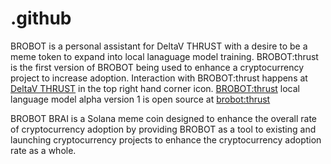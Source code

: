 # .github
BROBOT is a personal assistant for DeltaV THRUST with a desire to be a meme token to expand into local lanaguage model training. BROBOT:thrust is the first version of BROBOT being used to enhance a cryptocurrency project to increase adoption. Interaction with BROBOT:thrust happens at <a href="https://deltavthrust.com">DeltaV THRUST</a> in the top right hand corner icon. <a href="https://ollamahub.com/m/codephreak/brobot:thrust">BROBOT:thrust</a> local language model alpha version 1 is open source at <a href="https://ollamahub.com/m/codephreak/brobot:thrust">brobot:thrust</a><br />

BROBOT BRAI is a Solana meme coin designed to enhance the overall rate of cryptocurrency adoption by providing BROBOT as a tool to existing and launching cryptocurrency projects to enhance the cryptocurrency adoption rate as a whole.
